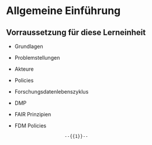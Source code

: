 <!--
author:   Canan Hastik
email:    c.hastik@igsd-ev.de
version:  0.1.0
language: de German
icon:     https://raw.githubusercontent.com/chastik/Beratung_Dateityp_Bild/refs/heads/main/SODa-Logo_full.svg
link:     https://raw.githubusercontent.com/chastik/Beratung/refs/heads/main/soda.css
comment:  Diese Einheit....
-->

# Allgemeine Einführung

## Vorraussetzung für diese Lerneinheit

- Grundlagen
- Problemstellungen
- Akteure
- Policies
- Forschungsdatenlebenszyklus
- DMP
- FAIR Prinzipien
- FDM Policies

                         --{{1}}--




